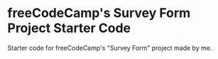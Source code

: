 # freeCodeCamp's Survey Form Project Starter Code
Starter code for freeCodeCamp's "Survey Form" project made by me.
